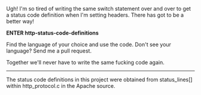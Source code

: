 Ugh! I'm so tired of writing the same switch statement over and over to get a
status code definition when I'm setting headers. There has got to be a better
way!

**ENTER http-status-code-definitions**

Find the language of your choice and use the code. Don't see your language?
Send me a pull request.

Together we'll never have to write the same fucking code again.

- - -

The status code definitions in this project were obtained from status_lines[]
within http_protocol.c in the Apache source.
